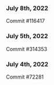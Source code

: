 ### July 8th, 2022

Commit #116417

### July 5th, 2022

Commit #314353


### July 4th, 2022

Commit #72281
